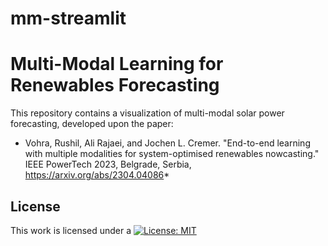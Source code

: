 # mm-streamlit
# Multi-Modal Learning for Renewables Forecasting

This repository contains a visualization of multi-modal solar power forecasting, developed upon the paper:
* Vohra, Rushil, Ali Rajaei, and Jochen L. Cremer. "End-to-end learning with multiple modalities for system-optimised renewables nowcasting." IEEE PowerTech 2023, Belgrade, Serbia, https://arxiv.org/abs/2304.04086*

## License
This work is licensed under a [![License: MIT](https://img.shields.io/badge/License-MIT-yellow.svg)](https://opensource.org/licenses/MIT)
